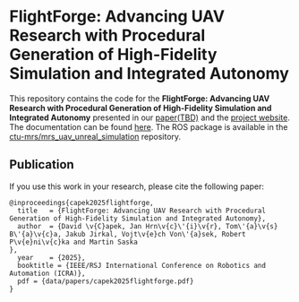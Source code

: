 # FlightForge: Advancing UAV Research with Procedural Generation of High-Fidelity Simulation and Integrated Autonomy

This repository contains the code for the **FlightForge: Advancing UAV Research with Procedural Generation of High-Fidelity Simulation and Integrated Autonomy** presented in our [paper(TBD)](TODO_Arxiv_link) and the [project website](https://mrs.fel.cvut.cz/flight-forge). 
The documentation can be found [here](https://ctu-mrs.github.io/docs/simulations/FlightForge/).
The ROS package is available in the [ctu-mrs/mrs_uav_unreal_simulation](https://github.com/ctu-mrs/mrs_uav_unreal_simulation) repository.


## Publication

If you use this work in your research, please cite the following paper:

```
@inproceedings{capek2025flightforge,
  title   = {FlightForge: Advancing UAV Research with Procedural Generation of High-Fidelity Simulation and Integrated Autonomy},
  author  = {David \v{C}apek, Jan Hrn\v{c}\'{i}\v{r}, Tom\'{a}\v{s} B\'{a}\v{c}a, Jakub Jirkal, Vojt\v{e}ch Von\'{a}sek, Robert P\v{e}ni\v{c}ka and Martin Saska
},
  year    = {2025},
  booktitle = {IEEE/RSJ International Conference on Robotics and Automation (ICRA)}, 
  pdf = {data/papers/capek2025flightforge.pdf}
}
```
